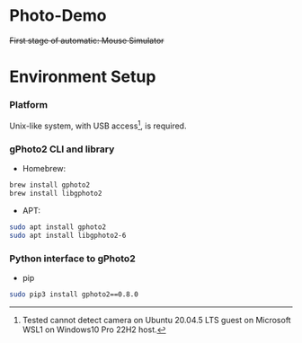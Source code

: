 # Photo-Demo
<del>First stage of automatic: Mouse Simulator</del>

# Environment Setup
### Platform
Unix-like system, with USB access[^1], is required. 

### gPhoto2 CLI and library

- Homebrew:

```sh
brew install gphoto2
brew install libgphoto2
```

- APT:

```sh
sudo apt install gphoto2
sudo apt install libgphoto2-6
```

### Python interface to gPhoto2
- pip

```sh
sudo pip3 install gphoto2==0.8.0
```

[^1]: Tested cannot detect camera on Ubuntu 20.04.5 LTS guest on Microsoft WSL1 on Windows10 Pro 22H2 host. 
